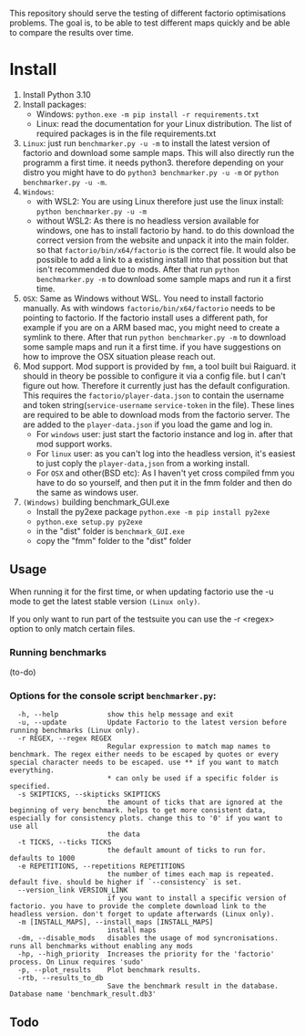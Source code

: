 This repository should serve the testing of different factorio optimisations problems.
The goal is, to be able to test different maps quickly and be able to compare the results over time.

# Install

1. Install Python 3.10
2. Install packages:
   * Windows: `python.exe -m pip install -r requirements.txt`
   * Linux: read the documentation for your Linux distribution. The list of required packages is in the file requirements.txt
3. `Linux`: 
just run `benchmarker.py -u -m` to install the latest version of factorio and download some sample maps. This will also directly run the programm a first time. 
it needs python3. therefore depending on your distro you might have to do `python3 benchmarker.py -u -m` or `python benchmarker.py -u -m`.
4. `Windows`:
   * with WSL2:
You are using Linux therefore just use the linux install: `python benchmarker.py -u -m`
   * without WSL2:
As there is no headless version available for windows, one has to install factorio by hand. to do this download the correct version from the website and unpack it into the main folder. so that `factorio/bin/x64/factorio` is the correct file. It would also be possible to add a link to a existing install into that possition but that isn't recommended due to mods.
After that run `python benchmarker.py -m` to download some sample maps and run it a first time.
5. `OSX`:
Same as Windows without WSL. You need to install factorio manually. As with windows `factorio/bin/x64/factorio` needs to be pointing to factorio. If the factorio install uses a different path, for example if you are on a ARM based mac, you might need to create a symlink to there.
After that run `python benchmarker.py -m` to download some sample maps and run it a first time.
if you have suggestions on how to improve the OSX situation please reach out.
6. Mod support. Mod support is provided by `fmm`, a tool built bui Raiguard. it should in theory be possible to configure it via a config file. but I can't figure out how. Therefore it currently just has the default configuration. This requires the `factorio/player-data.json` to contain the username and token string(`service-username` `service-token` in the file). These lines are required to be able to download mods from the factorio server. The are added to the `player-data.json` if you load the game and log in. 
   * For `windows` user: just start the factorio instance and log in. after that mod support works. 
   * For `linux` user: as you can't log into the headless version, it's easiest to just coply the `player-data,json` from a working install.
   * For `OSX` and other(BSD etc): As I haven't yet cross compiled fmm you have to do so yourself, and then put it in the fmm folder and then do the same as windows user. 
7. `(Windows)` building benchmark_GUI.exe
   * Install the py2exe package `python.exe -m pip install py2exe`
   * `python.exe setup.py py2exe`
   * in the "dist" folder is `benchmark_GUI.exe`
   * copy the "fmm" folder to the "dist" folder

## Usage

When running it for the first time, or when updating factorio use the -u mode to get the latest stable version `(Linux only)`.

If you only want to run part of the testsuite you can use the -r \<regex> option to only match certain files.

### Running benchmarks
(to-do)

### Options for the console script `benchmarker.py`:
```
  -h, --help            show this help message and exit
  -u, --update          Update Factorio to the latest version before running benchmarks (Linux only).
  -r REGEX, --regex REGEX
                        Regular expression to match map names to benchmark. The regex either needs to be escaped by quotes or every special character needs to be escaped. use ** if you want to match everything.
                        * can only be used if a specific folder is specified.
  -s SKIPTICKS, --skipticks SKIPTICKS
                        the amount of ticks that are ignored at the beginning of very benchmark. helps to get more consistent data, especially for consistency plots. change this to '0' if you want to use all
                        the data
  -t TICKS, --ticks TICKS
                        the default amount of ticks to run for. defaults to 1000
  -e REPETITIONS, --repetitions REPETITIONS
                        the number of times each map is repeated. default five. should be higher if `--consistency` is set.
  --version_link VERSION_LINK
                        if you want to install a specific version of factorio. you have to provide the complete download link to the headless version. don't forget to update afterwards (Linux only).
  -m [INSTALL_MAPS], --install_maps [INSTALL_MAPS]
                        install maps
  -dm, --disable_mods   disables the usage of mod syncronisations. runs all benchmarks without enabling any mods
  -hp, --high_priority  Increases the priority for the 'factorio' process. On Linux requires 'sudo'
  -p, --plot_results    Plot benchmark results.
  -rtb, --results_to_db
                        Save the benchmark result in the database. Database name 'benchmark_result.db3'
```

## Todo
